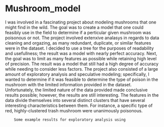 # Mushroom_model
I was involved in a fascinating project about modeling mushrooms that one might find in the wild. The goal was to create a model that one could feasibly use in the field to determine if a perticular given 
        mushroom was poisonous or not. The project involved extenxive analasys in regards to data cleaning and orgazing, as many redundant, duplicate, or similar features were in the dataset.
        I decided to use a tree for the purposes of readability and usefullness; the result was a  model with nearly perfect accuracy. Next, the goal was to limit as many features as possible while retaining high level of precision. 
        The result was a model that still had a high degree of accuracy while needing to consider less factors. The project also consisted of a large amount of exploratory analysis and speculative modeling; specifically, I wanted to determine 
        if it was feasible to determine the type of poison in the mushroom with the limited information provided in the dataset. Unfortunately, the limited nature of the data provided made conclusive results possible; however, the results are still interesting.
        The features in the data divide themselves into several distinct clusters that have several interesting characteristics between them. For instance, a specific type of red, highly-clustered trash mushroom were unanimously poisonous.
        
        
        Some example results for exploratory analysis using 
